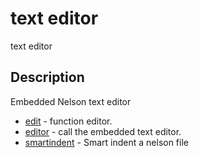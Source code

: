 # text editor

text editor

## Description

Embedded Nelson text editor

- [edit](edit.md) - function editor.
- [editor](editor.md) - call the embedded text editor.
- [smartindent](smartindent.md) - Smart indent a nelson file
